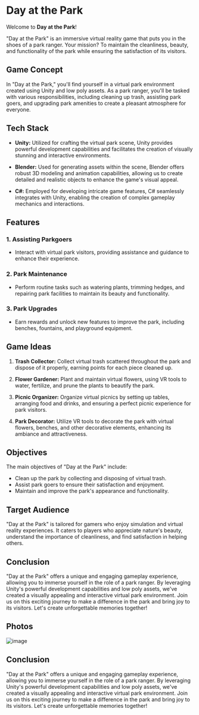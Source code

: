 # Day at the Park

Welcome to **Day at the Park**!

"Day at the Park" is an immersive virtual reality game that puts you in the shoes of a park ranger. Your mission? To maintain the cleanliness, beauty, and functionality of the park while ensuring the satisfaction of its visitors.

## Game Concept

In "Day at the Park," you'll find yourself in a virtual park environment created using Unity and low poly assets. As a park ranger, you'll be tasked with various responsibilities, including cleaning up trash, assisting park goers, and upgrading park amenities to create a pleasant atmosphere for everyone.

## Tech Stack

- **Unity:** Utilized for crafting the virtual park scene, Unity provides powerful development capabilities and facilitates the creation of visually stunning and interactive environments.
  
- **Blender:** Used for generating assets within the scene, Blender offers robust 3D modeling and animation capabilities, allowing us to create detailed and realistic objects to enhance the game's visual appeal.
  
- **C#:** Employed for developing intricate game features, C# seamlessly integrates with Unity, enabling the creation of complex gameplay mechanics and interactions.

## Features

### 1. Assisting Parkgoers
   - Interact with virtual park visitors, providing assistance and guidance to enhance their experience.

### 2. Park Maintenance
   - Perform routine tasks such as watering plants, trimming hedges, and repairing park facilities to maintain its beauty and functionality.

### 3. Park Upgrades
   - Earn rewards and unlock new features to improve the park, including benches, fountains, and playground equipment.

## Game Ideas

1. **Trash Collector:** Collect virtual trash scattered throughout the park and dispose of it properly, earning points for each piece cleaned up.

2. **Flower Gardener:** Plant and maintain virtual flowers, using VR tools to water, fertilize, and prune the plants to beautify the park.

3. **Picnic Organizer:** Organize virtual picnics by setting up tables, arranging food and drinks, and ensuring a perfect picnic experience for park visitors.

4. **Park Decorator:** Utilize VR tools to decorate the park with virtual flowers, benches, and other decorative elements, enhancing its ambiance and attractiveness.

## Objectives

The main objectives of "Day at the Park" include:
- Clean up the park by collecting and disposing of virtual trash.
- Assist park goers to ensure their satisfaction and enjoyment.
- Maintain and improve the park's appearance and functionality.

## Target Audience

"Day at the Park" is tailored for gamers who enjoy simulation and virtual reality experiences. It caters to players who appreciate nature's beauty, understand the importance of cleanliness, and find satisfaction in helping others.


## Conclusion

"Day at the Park" offers a unique and engaging gameplay experience, allowing you to immerse yourself in the role of a park ranger. By leveraging Unity's powerful development capabilities and low poly assets, we've created a visually appealing and interactive virtual park environment. Join us on this exciting journey to make a difference in the park and bring joy to its visitors. Let's create unforgettable memories together!

## Photos

![image](https://github.com/ShaniaB417/Day-At-The-Park-/assets/107355668/5b87735c-3589-47b8-a8e6-d0be74287ad3)


## Conclusion

"Day at the Park" offers a unique and engaging gameplay experience, allowing you to immerse yourself in the role of a park ranger. By leveraging Unity's powerful development capabilities and low poly assets, we've created a visually appealing and interactive virtual park environment. Join us on this exciting journey to make a difference in the park and bring joy to its visitors. Let's create unforgettable memories together!



